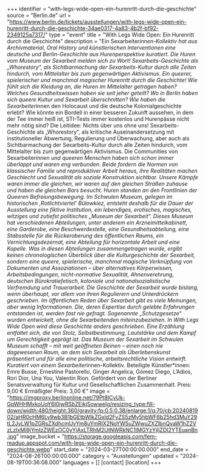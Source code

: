 +++
identifier = "with-legs-wide-open-ein-hurenritt-durch-die-geschichte"
source = "Berlin.de"
url = "https://www.berlin.de/tickets/ausstellungen/with-legs-wide-open-ein-hurenritt-durch-die-geschichte-34ae0317-4a83-4b2f-bf92-2349125a7317/"
type = "event"
title = "With Legs Wide Open: Ein Hurenritt durch die Geschichte"
description = "Ein Sexarbeiter*innen-Kollektiv hat aus Archivmaterial, Oral History und künstlerischen Interventionen eine deutsche und Berlin-Geschichte aus Hurenperspektive kuratiert.
Die Huren vom Museum der Sexarbeit melden sich zu Wort! Sexarbeits-Geschichte als „Whorestory“, als Sichtbarmachung der Sexarbeits-Kultur durch alle Zeiten hindurch, vom Mittelalter bis zum gegenwärtigen Aktivismus. Ein queerer, spielerischer und manchmal magischer Hurenritt durch die Geschichte!
Wie fühlt sich die Kleidung an, die Huren im Mittelalter getragen haben? Welches Gesundheitswissen haben sie seit jeher geteilt? Wo in Berlin haben sich queere Kultur und Sexarbeit überschnitten? Wie haben die Sexarbeiter*innen den Holocaust und die deutsche Kolonialgeschichte erlebt? Wie könnte ein Bordell in einer besseren Zukunft aussehen, in dem der Tee immer heiß ist, STI-Tests immer kostenlos und Hurenpässe nicht mehr nötig sind?
Die Leitidee: Nichts über uns ohne uns! Sexarbeits-Geschichte als „Whorestory“, als kritische Auseinandersetzung mit institutioneller Abwertung, Regulierung und Überwachung, aber auch als Sichtbarmachung der Sexarbeits-Kultur durch alle Zeiten hindurch, vom Mittelalter bis zum gegenwärtigen Aktivismus.
Die Communities von Sexarbeiter*innen und queeren Menschen haben sich schon immer überlappt und waren eng verbunden. Beide fordern die Normen von klassischer Familie und reproduktiver Arbeit heraus, ihre Realitäten machen Geschlecht und Sexualität als soziale Konstruktion sichtbar. Unsere Kämpfe waren immer die gleichen, wir waren auf den gleichen Straßen zuhause und haben die gleichen Bars besucht. Huren standen an den Frontlinien der Queeren Befreiungsbewegung. Im Schwulen Museum, gelegen im historischen ‚Rotlichtviertel‘ Bülowkiez, entsteht deshalb für die Dauer der Ausstellung eine fiktive Institution, ein lebendiges, erotisches, magisches, witziges und zutiefst politisches „Museum der Sexarbeit“. Dieses Museum hat verschiedenen Abteilungen, unter anderem ein Arzneimittelkabinett, eine Garderobe, eine Beschwerdestelle, eine Gesundheitsabteilung, eine Stabsstelle für die Rückeroberung des öffentlichen Raums, ein Vernichtungsdezernat, eine Abteilung für horizontale Arbeit und eine Kapelle. Was in diesen Abteilungen zusammengetragen wurde, ergibt keinen chronologischen Überblick über die Kulturgeschichte der Sexarbeit, sondern eine queere, spielerische, manchmal magische Verknüpfung von Dokumenten und Assoziationen – über alternatives Körperwissen, Arbeitsbedingungen, nicht-normative Sexualität, Ahnenverehrung, deutschen Bürokratiefetisch, koloniale und nationalsozialistische Verfremdung und Trauerarbeit.
Die Geschichte der Sexarbeit wurde bislang, wenn überhaupt, vor allem von ihren Regulierern und Unterdrückern geschrieben. Im öffentlichen Reden über Sexarbeit gibt es viele Meinungen, aber wenig Informationen. Die, deren Expertise durch gelebte Erfahrungen entstanden ist, werden fast nie gefragt. Sogenannte „Schutzgesetze“ wurden entwickelt, ohne die Sexarbeitenden miteinzubeziehen. In With Legs Wide Open wird diese Geschichte anders geschrieben. Eine Erzählung entfaltet sich, die von Stolz, Selbstbestimmung, Lautstärke und dem Kampf um Gerechtigkeit geprägt ist. Das Museum der Sexarbeit im Schwulen Museum schafft – mit weit geöffneten Beinen – einen noch nie dagewesenen Raum, an dem sich Sexarbeit als Überlebenskunst präsentiert und für alle eine politische, arbeitsrechtliche Vision entwirft.
Kuratiert von einem Sexarbeiter*innen-Kollektiv.
Beteiligte Künstler*innen: Emre Busse, Ernestine Pastorello, Ginger Angelica, Gómez Diego, L’Adios, Rori Dior, Una You, Valentin Rion.
Gefördert von der Berliner Senatsverwaltung für Kultur und Gesellschaftlichen Zusammenhalt.
Preis: 9,00 €
Ermäßigter Preis: 3,00 €"
image = "https://imgproxy.berlinonline.net/79Pt8ICvUk-GpWHHMxkoUoY6I0jwRSbZEikjSowweIg/resizing_type:fill-down/width:480/height:360/gravity:fp:0.5:0.38/enlarge:1/q:70/cb:2024081902/aHR0cHM6Ly9wb3B1bGEtbWlkZGxld2FyZS5zMy5hbWF6b25hd3MuY29tL2JvLW1pZGRsZXdhcmUvYm8uYmRlX2NoYW5uZWwuZXZlbnQvaW1hZ2VzLzIxMi9jYmIzZWEzOC0yYjAxLTRhM2UtNWRkNC1lMGYzYjljZDI2YTEuanBn.jpg"
image_bucket = "https://storage.googleapis.com/fem-readup.appspot.com/with-legs-wide-open-ein-hurenritt-durch-die-geschichte.webp"
start_date = "2024-03-27T00:00:00.000"
end_date = "2024-08-26T00:00:00.000"
category = "Ausstellungen"
updated = "2024-08-19T00:36:08.000"
languages = []
[contact]
[location]
+++